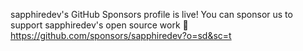 sapphiredev's GitHub Sponsors profile is live! You can sponsor us to support sapphiredev's open source work 💖 https://github.com/sponsors/sapphiredev?o=sd&sc=t 